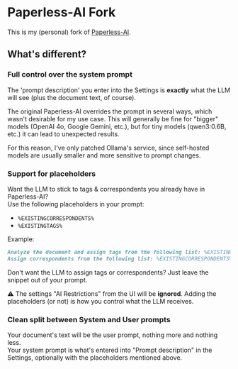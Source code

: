 # Paperless-AI Fork

This is my (personal) fork of [Paperless-AI](https://github.com/clusterzx/paperless-ai).

## What's different?

### Full control over the system prompt
The 'prompt description' you enter into the Settings is **exactly** what the LLM will see (plus the document text, of course).  

The original Paperless-AI overrides the prompt in several ways, which wasn't desirable for my use case.
This will generally be fine for "bigger" models (OpenAI 4o, Google Gemini, etc.), but for tiny models (qwen3:0.6B, etc.) it can lead to unexpected results.

For this reason, I've only patched Ollama's service, since self-hosted models are usually smaller and more sensitive to prompt changes.

### Support for placeholders
Want the LLM to stick to tags & correspondents you already have in Paperless-AI?  
Use the following placeholders in your prompt:
- `%EXISTINGCORRESPONDENTS%`
- `%EXISTINGTAGS%`

Example:
```markdown
Analyze the document and assign tags from the following list: %EXISTINGTAGS%. 
Assign correspondents from the following list: %EXISTINGCORRESPONDENTS%.
```

Don't want the LLM to assign tags or correspondents? Just leave the snippet out of your prompt.

⚠️ The settings "AI Restrictions" from the UI will be **ignored**. Adding the placeholders (or not) is how you control what the LLM receives.

### Clean split between System and User prompts
Your document's text will be the user prompt, nothing more and nothing less.  
Your system prompt is what's entered into "Prompt description" in the Settings, optionally with the placeholders mentioned above.